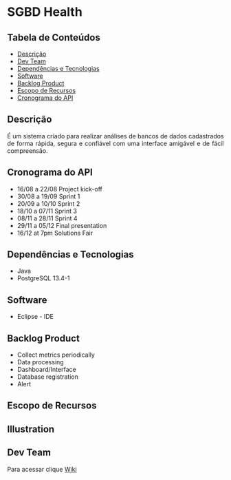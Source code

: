 # SGBD Health

## Tabela de Conteúdos

* [Descrição](#descrição)
* [Dev Team](dev-team)
* [Dependências e Tecnologias](#dependências-e-tecnologias)
* [Software](#software)
* [Backlog Product](#backlog-product)
* [Escopo de Recursos](#escopo-de-recursos)
* [Cronograma do API](#cronograma-do-api)

## Descrição

<p align="justify">É um sistema criado para realizar análises de bancos de dados cadastrados de forma rápida, segura e confiável com uma interface amigável e de fácil compreensão.

## Cronograma do API
 
- 16/08 a 22/08 Project kick-off
- 30/08 a 19/09 Sprint 1
- 20/09 a 10/10 Sprint 2
- 18/10 a 07/11 Sprint 3
- 08/11 a 28/11 Sprint 4
- 29/11 a 05/12 Final presentation
- 16/12 at 7pm Solutions Fair

## Dependências e Tecnologias

- Java
- PostgreSQL 13.4-1

## Software 

- Eclipse - IDE

## Backlog Product

- Collect metrics periodically
- Data processing
- Dashboard/Interface
- Database registration
- Alert 

## Escopo de Recursos



## Illustration 

## Dev Team

Para acessar clique [Wiki](https://github.com/DolphinDatabase/Database-Scan/wiki/DEV_TEAM) 




